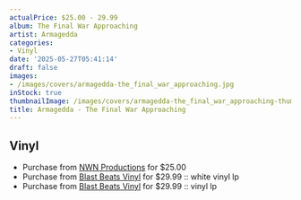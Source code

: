 ```yaml
---
actualPrice: $25.00 - 29.99
album: The Final War Approaching
artist: Armagedda
categories:
- Vinyl
date: '2025-05-27T05:41:14'
draft: false
images:
- /images/covers/armagedda-the_final_war_approaching.jpg
inStock: true
thumbnailImage: /images/covers/armagedda-the_final_war_approaching-thumb.jpg
title: Armagedda - The Final War Approaching
---
```


## Vinyl
* Purchase from [NWN Productions](http://shop.nwnprod.com/index.php?route=product/product&path=75&product_id=60779&sort=pd.name&order=ASC) for $25.00
* Purchase from [Blast Beats Vinyl](https://blastbeatsvinyl.com/products/armagedda-the-final-war-approaching-white-vinyl-lp) for $29.99 :: white vinyl lp
* Purchase from [Blast Beats Vinyl](https://blastbeatsvinyl.com/products/armagedda-the-final-war-approaching-vinyl-lp) for $29.99 :: vinyl lp
